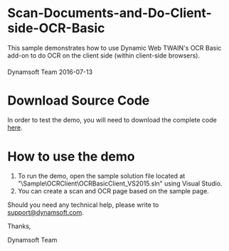 ﻿# Scan-Documents-and-Do-Client-side-OCR-Basic

This sample demonstrates how to use Dynamic Web TWAIN's OCR Basic add-on to do OCR on the client side (within client-side browsers).
####
Dynamsoft Team
2016-07-13

# Download Source Code

In order to test the demo, you will need to download the complete code <a href="http://www.dynamsoft.com/Samples/DWT/Scan-Documents-and-Do-Client-side-OCR-Basic.zip" target="_blank">here</a>.

# How to use the demo

  1. To run the demo, open the sample solution file located at "\Sample\OCRClient\OCRBasicClient_VS2015.sln" using Visual Studio.
  2. You can create a scan and OCR page based on the sample page.

Should you need any technical help, please write to 
support@dynamsoft.com.

Thanks,

Dynamsoft Team

